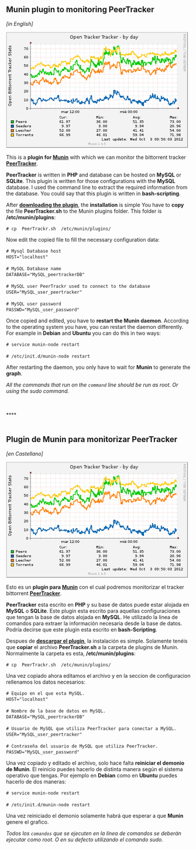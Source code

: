 Munin plugin to monitoring PeerTracker
---------------------------------------
_[in English]_

![](https://github.com/FoRTu/OpenTracker-Munin/raw/master/screenshot.png)


This is a **plugin for [Munin][1]** with which we can monitor the bittorrent tracker **[PeerTracker][2]**.

**PeerTracker** is written in **PHP** and database can be hosted on **MySQL** or **SQLite**. This plugin is written for those configurations with the **MySQL** database. I used the command line to extract the required information from the database. You could say that this plugin is written in **bash-scripting**.

After **[downloading the plugin][3]**, the **installation** is simple You have to **copy** the file **PeerTracker.sh** to the  Munin plugins folder. This folder is **/etc/munin/plugins**:

    # cp  PeerTrackr.sh  /etc/munin/plugins/
    
Now edit the copied file to fill the necessary configuration data:

    # Mysql Database host
    HOST="localhost"
    
    # MySQL Database name
    DATABASE="MySQL_peertrackerDB"
    
    # MySQL user PeerTrackr used to connect to the database
    USER="MySQL_user_peertracker"
    
    # MySQL user password
    PASSWD="MySQL_user_password"

Once copied and edited, you have to **restart the Munin daemon**. According to the operating system you have, you can restart the daemon differently. For example in **Debian** and **Ubuntu** you can do this in two ways:

    # service munin-node restart

    # /etc/init.d/munin-node restart

After restarting the daemon, you only have to wait for **Munin** to generate the **graph**.

_All the commands that run on the `command` line should be run as root. Or using the sudo command._

<br>
<br>
****
<br>
<br>

Plugin de Munin para monitorizar PeerTracker
--------------------------------------------
_[en Castellano]_

![](https://github.com/FoRTu/OpenTracker-Munin/raw/master/screenshot.png)


Esto es un **plugin para [Munin][1]** con el cual podremos monitorizar el tracker bittorrent **[PeerTracker][2]**.

**PeerTracker** esta escrito en **PHP** y su base de datos puede estar alojada en **MySQL** o **SQLite**. Este plugin esta escrito para aquellas configuraciones que tengan la base de datos alojada en **MySQL**. He utilizado la línea de comandos para extraer la información necesaria desde la base de datos. Podría decirse que este plugin esta escrito en **bash-Scripting**.


Despues de **[descargar el plugin][3]**, la instalación es simple. Solamente tenéis que **copiar** el archivo **PeerTracker.sh** a la carpeta de plugins de Munin. Normalmente la carpeta es esta, **/etc/munin/plugins**:

    # cp  PeerTrackr.sh  /etc/munin/plugins/

Una vez copiado ahora editamos el archivo y en la seccion de configuracion rellenamos los datos necesarios:

    # Equipo en el que esta MySQL.
    HOST="localhost"

    # Nombre de la base de datos en MySQL.
    DATABASE="MySQL_peertrackerDB"

    # Usuario de MySQL que utiliza PeerTracker para conectar a MySQL.
    USER="MySQL_user_peertracker"

    # Contraseña del usuario de MySQL que utiliza PeerTracker.
    PASSWD="MySQL_user_password"

Una vez copiado y editado el archivo, solo hace falta **reiniciar el demonio de Munin**. El reinicio puedes hacerlo de distinta manera según el sistema operativo que tengas. Por ejemplo en **Debian** como en **Ubuntu** puedes hacerlo de dos maneras:

    # service munin-node restart

    # /etc/init.d/munin-node restart

Una vez reiniciado el demonio solamente habrá que esperar a que **Munin** genere el grafico.

_Todos los `comandos` que se ejecuten en la línea de comandos se deberán ejecutar como root. O en su defecto utilizando el comando sudo._


[1]: http://munin-monitoring.org/
[2]: http://code.google.com/p/peertracker/
[3]: https://github.com/FoRTu/PeerTracker-Munin/zipball/master